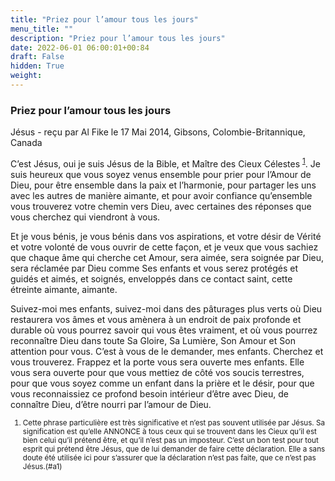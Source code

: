 ```yaml
---
title: "Priez pour l’amour tous les jours"
menu_title: ""
description: "Priez pour l’amour tous les jours"
date: 2022-06-01 06:00:01+00:84
draft: False
hidden: True
weight:
---
```

### Priez pour l’amour tous les jours

Jésus - reçu par Al Fike le 17 Mai 2014, Gibsons, Colombie-Britannique, Canada

C’est Jésus, oui je suis Jésus de la Bible, et Maître des Cieux Célestes <sup id=”a1”>[1](#f1)</sup>. Je suis heureux que vous soyez venus ensemble pour prier pour l’Amour de Dieu, pour être ensemble dans la paix et l’harmonie, pour partager les uns avec les autres de manière aimante, et pour avoir confiance qu’ensemble vous trouverez votre chemin vers Dieu, avec certaines des réponses que vous cherchez qui viendront à vous.

Et je vous bénis, je vous bénis dans vos aspirations, et votre désir de Vérité et votre volonté de vous ouvrir de cette façon, et je veux que vous sachiez que chaque âme qui cherche cet Amour, sera aimée, sera soignée par Dieu, sera réclamée par Dieu comme Ses enfants et vous serez protégés et guidés et aimés, et soignés, enveloppés dans ce contact saint, cette étreinte aimante, aimante.

Suivez-moi mes enfants, suivez-moi dans des pâturages plus verts où Dieu restaurera vos âmes et vous amènera à un endroit de paix profonde et durable où vous pourrez savoir qui vous êtes vraiment, et où vous pourrez reconnaître Dieu dans toute Sa Gloire, Sa Lumière, Son Amour et Son attention pour vous. C’est à vous de le demander, mes enfants. Cherchez et vous trouverez. Frappez et la porte vous sera ouverte mes enfants. Elle vous sera ouverte pour que vous mettiez de côté vos soucis terrestres, pour que vous soyez comme un enfant dans la prière et le désir, pour que vous reconnaissiez ce profond besoin intérieur d’être avec Dieu, de connaître Dieu, d’être nourri par l’amour de Dieu.
<small>

1. <large id=”f1”>Cette phrase particulière est très significative et n’est pas souvent utilisée par Jésus. Sa signification est qu’elle ANNONCE à tous ceux qui se trouvent dans les Cieux qu’il est bien celui qu’il prétend être, et qu’il n’est pas un imposteur. C’est un bon test pour tout esprit qui prétend être Jésus, que de lui demander de faire cette déclaration. Elle a sans doute été utilisée ici pour s’assurer que la déclaration n’est pas faite, que ce n’est pas Jésus.(#a1)


